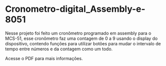 # Cronometro-digital_Assembly-e-8051
  Nesse projeto foi feito um cronômetro programado em assembly para o MCS-51,
esse cronômetro faz uma contagem de 0 a 9 usando o display do dispositivo, contendo
funções para utilizar botões para mudar o intervalo de tempo entre números e da contagem
como um todo.

Acesse o PDF para mais informações.
